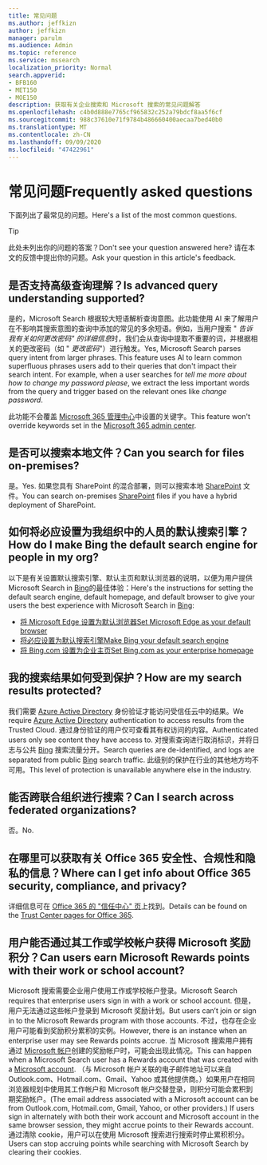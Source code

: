 ```yaml
---
title: 常见问题
ms.author: jeffkizn
author: jeffkizn
manager: parulm
ms.audience: Admin
ms.topic: reference
ms.service: mssearch
localization_priority: Normal
search.appverid:
- BFB160
- MET150
- MOE150
description: 获取有关企业搜索和 Microsoft 搜索的常见问题解答
ms.openlocfilehash: c4b0d888e7765cf965832c252a79bdcf8aa5f6cf
ms.sourcegitcommit: 988c37610e71f9784b486660400aecaa7bed40b0
ms.translationtype: MT
ms.contentlocale: zh-CN
ms.lasthandoff: 09/09/2020
ms.locfileid: "47422961"
---
```

<!-- markdownlint-disable no-trailing-punctuation -->
# <a name="frequently-asked-questions"></a><span data-ttu-id="a90e9-103">常见问题</span><span class="sxs-lookup"><span data-stu-id="a90e9-103">Frequently asked questions</span></span>

<span data-ttu-id="a90e9-104">下面列出了最常见的问题。</span><span class="sxs-lookup"><span data-stu-id="a90e9-104">Here's a list of the most common questions.</span></span>

> [!TIP]
> <span data-ttu-id="a90e9-105">此处未列出你的问题的答案？</span><span class="sxs-lookup"><span data-stu-id="a90e9-105">Don't see your question answered here?</span></span> <span data-ttu-id="a90e9-106">请在本文的反馈中提出你的问题。</span><span class="sxs-lookup"><span data-stu-id="a90e9-106">Ask your question in this article's feedback.</span></span>

## <a name="is-advanced-query-understanding-supported"></a><span data-ttu-id="a90e9-107">是否支持高级查询理解？</span><span class="sxs-lookup"><span data-stu-id="a90e9-107">Is advanced query understanding supported?</span></span>

<span data-ttu-id="a90e9-p102">是的，Microsoft Search 根据较大短语解析查询意图。此功能使用 AI 来了解用户在不影响其搜索意图的查询中添加的常见的多余短语。例如，当用户搜索 " *告诉我有关如何更改密码" 的详细信息*时，我们会从查询中提取不重要的词，并根据相关的更改密码（如 " *更改密码*"）进行触发。</span><span class="sxs-lookup"><span data-stu-id="a90e9-p102">Yes, Microsoft Search parses query intent from larger phrases. This feature uses AI to learn common superfluous phrases users add to their queries that don't impact their search intent. For example, when a user searches for *tell me more about how to change my password please*, we extract the less important words from the query and trigger based on the relevant ones like *change password*.</span></span>
  
<span data-ttu-id="a90e9-111">此功能不会覆盖 [Microsoft 365 管理中心](https://admin.microsoft.com)中设置的关键字。</span><span class="sxs-lookup"><span data-stu-id="a90e9-111">This feature won't override keywords set in the [Microsoft 365 admin center](https://admin.microsoft.com).</span></span>
  
## <a name="can-you-search-for-files-on-premises"></a><span data-ttu-id="a90e9-112">是否可以搜索本地文件？</span><span class="sxs-lookup"><span data-stu-id="a90e9-112">Can you search for files on-premises?</span></span>

<span data-ttu-id="a90e9-113">是。</span><span class="sxs-lookup"><span data-stu-id="a90e9-113">Yes.</span></span> <span data-ttu-id="a90e9-114">如果您具有 SharePoint 的混合部署，则可以搜索本地 [SharePoint](http://sharepoint.com/) 文件。</span><span class="sxs-lookup"><span data-stu-id="a90e9-114">You can search on-premises [SharePoint](http://sharepoint.com/) files if you have a hybrid deployment of SharePoint.</span></span>
  
## <a name="how-do-i-make-bing-the-default-search-engine-for-people-in-my-org"></a><span data-ttu-id="a90e9-115">如何将必应设置为我组织中的人员的默认搜索引擎？</span><span class="sxs-lookup"><span data-stu-id="a90e9-115">How do I make Bing the default search engine for people in my org?</span></span>

<span data-ttu-id="a90e9-116">以下是有关设置默认搜索引擎、默认主页和默认浏览器的说明，以便为用户提供 Microsoft Search in [Bing](https://Bing.com)的最佳体验：</span><span class="sxs-lookup"><span data-stu-id="a90e9-116">Here's the instructions for setting the default search engine, default homepage, and default browser to give your users the best experience with Microsoft Search in [Bing](https://Bing.com):</span></span>

- [<span data-ttu-id="a90e9-117">将 Microsoft Edge 设置为默认浏览器</span><span class="sxs-lookup"><span data-stu-id="a90e9-117">Set Microsoft Edge as your default browser</span></span>](set-default-browser.md)
- [<span data-ttu-id="a90e9-118">将必应设置为默认搜索引擎</span><span class="sxs-lookup"><span data-stu-id="a90e9-118">Make Bing your default search engine</span></span>](set-default-search-engine.md)
- [<span data-ttu-id="a90e9-119">将 Bing.com 设置为企业主页</span><span class="sxs-lookup"><span data-stu-id="a90e9-119">Set Bing.com as your enterprise homepage</span></span>](set-default-homepage.md)

## <a name="how-are-my-search-results-protected"></a><span data-ttu-id="a90e9-120">我的搜索结果如何受到保护？</span><span class="sxs-lookup"><span data-stu-id="a90e9-120">How are my search results protected?</span></span>

<span data-ttu-id="a90e9-121">我们需要 [Azure Active Directory](https://docs.microsoft.com/azure/active-directory/) 身份验证才能访问受信任云中的结果。</span><span class="sxs-lookup"><span data-stu-id="a90e9-121">We require [Azure Active Directory](https://docs.microsoft.com/azure/active-directory/) authentication to access results from the Trusted Cloud.</span></span> <span data-ttu-id="a90e9-122">通过身份验证的用户仅可查看其有权访问的内容。</span><span class="sxs-lookup"><span data-stu-id="a90e9-122">Authenticated users only see content they have access to.</span></span> <span data-ttu-id="a90e9-123">对搜索查询进行取消标识，并将日志与公共 [Bing](https://Bing.com) 搜索流量分开。</span><span class="sxs-lookup"><span data-stu-id="a90e9-123">Search queries are de-identified, and logs are separated from public [Bing](https://Bing.com) search traffic.</span></span> <span data-ttu-id="a90e9-124">此级别的保护在行业的其他地方均不可用。</span><span class="sxs-lookup"><span data-stu-id="a90e9-124">This level of protection is unavailable anywhere else in the industry.</span></span>

## <a name="can-i-search-across-federated-organizations"></a><span data-ttu-id="a90e9-125">能否跨联合组织进行搜索？</span><span class="sxs-lookup"><span data-stu-id="a90e9-125">Can I search across federated organizations?</span></span>

<span data-ttu-id="a90e9-126">否。</span><span class="sxs-lookup"><span data-stu-id="a90e9-126">No.</span></span>

## <a name="where-can-i-get-info-about-office-365-security-compliance-and-privacy"></a><span data-ttu-id="a90e9-127">在哪里可以获取有关 Office 365 安全性、合规性和隐私的信息？</span><span class="sxs-lookup"><span data-stu-id="a90e9-127">Where can I get info about Office 365 security, compliance, and privacy?</span></span>

<span data-ttu-id="a90e9-128">详细信息可在 [Office 365 的 "信任中心" 页](https://www.microsoft.com/TrustCenter/CloudServices/office365/default.aspx)上找到。</span><span class="sxs-lookup"><span data-stu-id="a90e9-128">Details can be found on the [Trust Center pages for Office 365](https://www.microsoft.com/TrustCenter/CloudServices/office365/default.aspx).</span></span>

## <a name="can-users-earn-microsoft-rewards-points-with-their-work-or-school-account"></a><span data-ttu-id="a90e9-129">用户能否通过其工作或学校帐户获得 Microsoft 奖励积分？</span><span class="sxs-lookup"><span data-stu-id="a90e9-129">Can users earn Microsoft Rewards points with their work or school account?</span></span>

<span data-ttu-id="a90e9-130">Microsoft 搜索需要企业用户使用工作或学校帐户登录。</span><span class="sxs-lookup"><span data-stu-id="a90e9-130">Microsoft Search requires that enterprise users sign in with a work or school account.</span></span> <span data-ttu-id="a90e9-131">但是，用户无法通过这些帐户登录到 Microsoft 奖励计划。</span><span class="sxs-lookup"><span data-stu-id="a90e9-131">But users can’t join or sign in to the Microsoft Rewards program with those accounts.</span></span> <span data-ttu-id="a90e9-132">不过，也存在企业用户可能看到奖励积分累积的实例。</span><span class="sxs-lookup"><span data-stu-id="a90e9-132">However, there is an instance when an enterprise user may see Rewards points accrue.</span></span> <span data-ttu-id="a90e9-133">当 Microsoft 搜索用户拥有通过 [Microsoft 帐户](https://www.microsoft.com/welcome?rtc=1)创建的奖励帐户时，可能会出现此情况。</span><span class="sxs-lookup"><span data-stu-id="a90e9-133">This can happen when a Microsoft Search user has a Rewards account that was created with a [Microsoft account](https://www.microsoft.com/welcome?rtc=1).</span></span> <span data-ttu-id="a90e9-134">（与 Microsoft 帐户关联的电子邮件地址可以来自 Outlook.com、Hotmail.com、Gmail、Yahoo 或其他提供商。）如果用户在相同浏览器规划中使用其工作帐户和 Microsoft 帐户交替登录，则积分可能会累积到期奖励帐户。</span><span class="sxs-lookup"><span data-stu-id="a90e9-134">(The email address associated with a Microsoft account can be from Outlook.com, Hotmail.com, Gmail, Yahoo, or other providers.) If users sign in alternately with both their work account and Microsoft account in the same browser session, they might accrue points to their Rewards account.</span></span> <span data-ttu-id="a90e9-135">通过清除 cookie，用户可以在使用 Microsoft 搜索进行搜索时停止累积积分。</span><span class="sxs-lookup"><span data-stu-id="a90e9-135">Users can stop accruing points while searching with Microsoft Search by clearing their cookies.</span></span>
